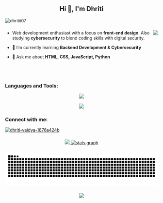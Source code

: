 <h2 align="center">Hi 👋, I'm Dhriti</h2>
<!-- <h3 align="center">Web development enthusiast with a focus on front-end design. 
Also studying cybersecurity to blend coding skills with digital security.</h3> -->
<p align="left"> <img src="https://komarev.com/ghpvc/?username=dhritii07&label=Profile%20views&color=0e75b6&style=flat" alt="dhritii07" /> </p>

###

<img align="right" height="150" src="https://media1.tenor.com/m/58XMqPfsnoEAAAAC/magic-computer.gif"  />

###

- Web development enthusiast with a focus on **front-end design**.
  Also studying **cybersecurity** to blend coding skills with digital security.

- 🌱 I’m currently learning **Backend Development & Cybersecurity**

- 💬 Ask me about **HTML, CSS, JavaScript, Python**

<br clear="both">  
<h3 align="left">Languages and Tools:</h3>
<p align="center">
  <a href="https://skillicons.dev">
    <img src="https://skillicons.dev/icons?i=anaconda,bootstrap,c,css,figma,flask,github,html,js,linux,mysql,nodejs,py,react,tailwind,vite,vscode&perline=14" />
  </a>
</p>

<p align="center">
<img width="800" src="https://github-readme-activity-graph.vercel.app/graph?username=Dhritii07" />
<br>
<p>

###

<div align="left">
    <h3 align="left">Connect with me:</h3>
  <a href="https://linkedin.com/in/dhriti-vaidya-1876a424b" target="blank"><img src="https://img.shields.io/static/v1?message=LinkedIn&logo=linkedin&label=&color=0077B5&logoColor=white&labelColor=&style=for-the-badge" height="35" alt="dhriti-vaidya-1876a424b"  />
  </a>
</div>


###

<p align="center">
  <a href="https://github-readme-stats-sigma-five.vercel.app/api?username=Dhritii07&show_icons=true&theme=tokyonight&bg_color=0d1117&title_color=ff79c6&text_color=f8f8f2&icon_color=ff79c6">
   <img height = '70px' src="https://github-readme-streak-stats.herokuapp.com/?user=Dhritii07&theme=tokyonight&background=0d1117&stroke=ffffff&ring=ff79c6&fire=ff79c6&currStreakNum=ff79c6&sideNums=ff79c6&currStreakLabel=ff79c6&sideLabels=ff79c6&dates=f8f8f2" />
</a>
  </a>
<a href = '#'>
  <img src="https://github-readme-stats.vercel.app/api?username=Dhritii07&hide_title=false&hide_rank=false&show_icons=true&theme=tokyonight&bg_color=0d1117&title_color=ff79c6&text_color=f8f8f2&icon_color=ff79c6&include_all_commits=true&count_private=true&disable_animations=false&locale=en&hide_border=true" width="390" alt="stats graph"  />
</a>


  </a>
</p>
</a>

###

<!--
[![Dhriti's GitHub Stats](https://github-readme-stats.vercel.app/api?username=Dhritii07&show_icons=true&theme=dark)](https://github.com/Dhritii07)

 [![GitHub Streak](https://github-readme-streak-stats.herokuapp.com/?user=Dhritii07&theme=dark)](https://github.com/Dhritii07) 

<p><img align="center" src="https://github-readme-streak-stats.herokuapp.com/?user=Dhritii07&" alt="Dhritii07" /></p> -->

  
###

<center><img align = "center" src="https://raw.githubusercontent.com/Dhritii07/Dhritii07/output/snake.svg" alt="Snake animation" /></center>

###

<div align = 'center'>
<a href="https://github-readme-stats-sigma-five.vercel.app/api/top-langs/?username=Dhritii07&theme=dracula&layout=compact&bg_color=0d1117&title_color=ff79c6&text_color=ffffff&icon_color=ff79c6">
    <img width="400" align='center' src="https://github-readme-stats-sigma-five.vercel.app/api/top-langs/?username=Dhritii07&theme=dracula&layout=compact&bg_color=0d1117&title_color=ff79c6&text_color=ffffff&icon_color=ff79c6" /> 
</a>
</div>



###


